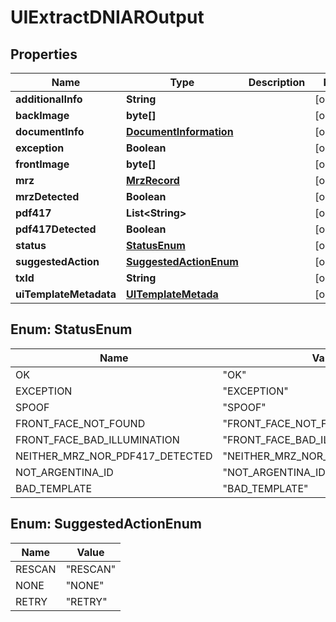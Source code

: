 
# UIExtractDNIAROutput

## Properties
Name | Type | Description | Notes
------------ | ------------- | ------------- | -------------
**additionalInfo** | **String** |  |  [optional]
**backImage** | **byte[]** |  |  [optional]
**documentInfo** | [**DocumentInformation**](DocumentInformation.md) |  |  [optional]
**exception** | **Boolean** |  |  [optional]
**frontImage** | **byte[]** |  |  [optional]
**mrz** | [**MrzRecord**](MrzRecord.md) |  |  [optional]
**mrzDetected** | **Boolean** |  |  [optional]
**pdf417** | **List&lt;String&gt;** |  |  [optional]
**pdf417Detected** | **Boolean** |  |  [optional]
**status** | [**StatusEnum**](#StatusEnum) |  |  [optional]
**suggestedAction** | [**SuggestedActionEnum**](#SuggestedActionEnum) |  |  [optional]
**txId** | **String** |  |  [optional]
**uiTemplateMetadata** | [**UITemplateMetada**](UITemplateMetada.md) |  |  [optional]


<a name="StatusEnum"></a>
## Enum: StatusEnum
Name | Value
---- | -----
OK | &quot;OK&quot;
EXCEPTION | &quot;EXCEPTION&quot;
SPOOF | &quot;SPOOF&quot;
FRONT_FACE_NOT_FOUND | &quot;FRONT_FACE_NOT_FOUND&quot;
FRONT_FACE_BAD_ILLUMINATION | &quot;FRONT_FACE_BAD_ILLUMINATION&quot;
NEITHER_MRZ_NOR_PDF417_DETECTED | &quot;NEITHER_MRZ_NOR_PDF417_DETECTED&quot;
NOT_ARGENTINA_ID | &quot;NOT_ARGENTINA_ID&quot;
BAD_TEMPLATE | &quot;BAD_TEMPLATE&quot;


<a name="SuggestedActionEnum"></a>
## Enum: SuggestedActionEnum
Name | Value
---- | -----
RESCAN | &quot;RESCAN&quot;
NONE | &quot;NONE&quot;
RETRY | &quot;RETRY&quot;



